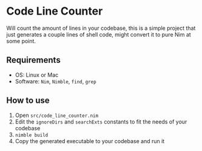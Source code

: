 # Code Line Counter

Will count the amount of lines in your codebase, this is a simple project that just generates a couple lines of shell code, might convert it to pure Nim at some point.

## Requirements

- OS: Linux or Mac
- Software: `Nim`, `Nimble`, `find`, `grep`

## How to use

1. Open `src/code_line_counter.nim`
2. Edit the `ignoreDirs` and `searchExts` constants to fit the needs of your codebase
3. `nimble build`
4. Copy the generated executable to your codebase and run it
